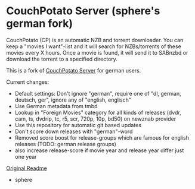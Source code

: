 CouchPotato Server (sphere's german fork)
=====

CouchPotato (CP) is an automatic NZB and torrent downloader. You can keep a "movies I want"-list and it will search for NZBs/torrents of these movies every X hours.
Once a movie is found, it will send it to SABnzbd or download the torrent to a specified directory.

This is a fork of [CouchPotato Server](https://github.com/RuudBurger/CouchPotatoServer) for german users.

Current changes:
* Default settings: Don't ignore "german", require one of "dl, german, deutsch, ger", ignore any of "english, englisch"
* Use German metadata from tmbd
* Lookup in "Foreign Movies" category for all kinds of releases (dvdr, cam, ts, dvdrip, tc, r5, scr, 720p, 10p, bd50) on newznab provider
* Use this repository for automatic git based updates
* Don't score down releases with "german"-word
* Removed score boost for release-groups which are famous for english releases (TODO: german release groups)
* also increase release-score if movie year and release year differ just one year

[Original Readme](https://github.com/RuudBurger/CouchPotatoServer/blob/master/README.md)

- sphere
